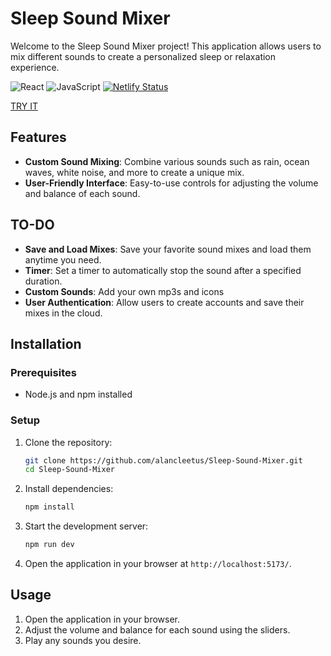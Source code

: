 # Sleep Sound Mixer

Welcome to the Sleep Sound Mixer project! This application allows users to mix different sounds to create a personalized sleep or relaxation experience.



![React](https://img.shields.io/badge/react-v18.2.0-blue.svg)
![JavaScript](https://img.shields.io/badge/javascript-ES6-yellow.svg)
[![Netlify Status](https://api.netlify.com/api/v1/badges/5c5d1979-98ac-4f61-b0bc-61104e221b6e/deploy-status)](https://app.netlify.com/sites/alan-c-sound-mixer/deploys)

[TRY IT](https://alan-c-sound-mixer.netlify.app/)
## Features

- **Custom Sound Mixing**: Combine various sounds such as rain, ocean waves, white noise, and more to create a unique mix.
- **User-Friendly Interface**: Easy-to-use controls for adjusting the volume and balance of each sound.

## TO-DO
- **Save and Load Mixes**: Save your favorite sound mixes and load them anytime you need.
- **Timer**: Set a timer to automatically stop the sound after a specified duration.
- **Custom Sounds**: Add your own mp3s and icons
- **User Authentication**: Allow users to create accounts and save their mixes in the cloud.

## Installation

### Prerequisites

- Node.js and npm installed

### Setup

1. Clone the repository:
    ```sh
    git clone https://github.com/alancleetus/Sleep-Sound-Mixer.git
    cd Sleep-Sound-Mixer
    ```

2. Install dependencies:
    ```sh
    npm install
    ```

3. Start the development server:
    ```sh
    npm run dev
    ```

4. Open the application in your browser at `http://localhost:5173/`.

## Usage

1. Open the application in your browser.
2. Adjust the volume and balance for each sound using the sliders.
3. Play any sounds you desire.
